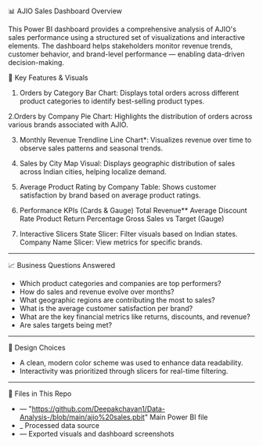 📊 AJIO Sales Dashboard Overview

This Power BI dashboard provides a comprehensive analysis of AJIO's sales performance using a structured set of visualizations and interactive elements. The dashboard helps stakeholders monitor revenue trends, customer behavior, and brand-level performance — enabling data-driven decision-making.

🔧 Key Features & Visuals

1. Orders by Category
  Bar Chart: Displays total orders across different product categories to identify best-selling product types.

2.Orders by Company
  Pie Chart: Highlights the distribution of orders across various brands associated with AJIO.

3. Monthly Revenue Trendline
  Line Chart*: Visualizes revenue over time to observe sales patterns and seasonal trends.

4. Sales by City
  Map Visual: Displays geographic distribution of sales across Indian cities, helping localize demand.

5. Average Product Rating by Company
  Table: Shows customer satisfaction by brand based on average product ratings.

6. Performance KPIs (Cards & Gauge)
   Total Revenue**
   Average Discount Rate
   Product Return Percentage
   Gross Sales vs Target (Gauge)

8. Interactive Slicers
  State Slicer: Filter visuals based on Indian states.
  Company Name Slicer: View metrics for specific brands.

---

📈 Business Questions Answered

* Which product categories and companies are top performers?
* How do sales and revenue evolve over months?
* What geographic regions are contributing the most to sales?
* What is the average customer satisfaction per brand?
* What are the key financial metrics like returns, discounts, and revenue?
* Are sales targets being met?

---
 🎨 Design Choices

* A clean, modern color scheme was used to enhance data readability.
* Interactivity was prioritized through slicers for real-time filtering.

---

📂 Files in This Repo

* — "https://github.com/Deepakchavan1/Data-Analysis-/blob/main/ajio%20sales.pbit" Main Power BI file
* _ Processed data source
* — Exported visuals and dashboard screenshots

